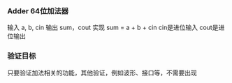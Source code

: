 
### Adder 64位加法器

输入 a, b, cin 输出 sum，cout
实现 sum = a + b + cin
cin是进位输入
cout是进位输出

### 验证目标

只要验证加法相关的功能，其他验证，例如波形、接口等，不需要出现
